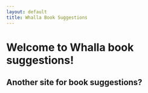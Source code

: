```yaml
---
layout: default
title: Whalla Book Suggestions
---
```


# Welcome to Whalla book suggestions!

## Another site for book suggestions?
